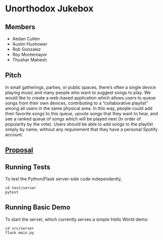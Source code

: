 # Unorthodox Jukebox
## Members
- Aedan Cullen
- Austin Hushower
- Rob Gonzalez
- Roy Montemayor
- Thushar Mahesh

## Pitch
In small gatherings, parties, or public spaces, there’s often a single device playing music and many people who want to suggest songs to play. We would like to create a web-based application which allows users to queue songs from their own devices, contributing to a “collaborative playlist” among all users in the same physical area. In this way, people could add their favorite songs to this queue, upvote songs that they want to hear, and see a ranked queue of songs which will be played next (in order of popularity by the vote). Users should be able to add songs to the playlist simply by name, without any requirement that they have a personal Spotify account. 

## [Proposal](https://drive.google.com/file/d/12yF4n9G5x77sOFkuD-31mXQX1Uyl7cF7/view?usp=sharing)


## Running Tests
To test the Python/Flask server-side code independently,
```
cd test/server
pytest
```

## Running Basic Demo
To start the server, which currently serves a simple Hello World demo:
```
cd src/server
flask main.py

